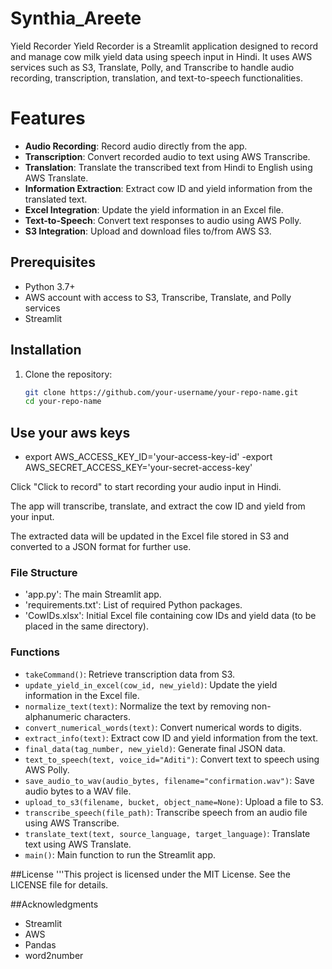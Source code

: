 # Synthia_Areete
Yield Recorder
Yield Recorder is a Streamlit application designed to record and manage cow milk yield data using speech input in Hindi. It uses AWS services such as S3, Translate, Polly, and Transcribe to handle audio recording, transcription, translation, and text-to-speech functionalities.

# Features

- **Audio Recording**: Record audio directly from the app.
- **Transcription**: Convert recorded audio to text using AWS Transcribe.
- **Translation**: Translate the transcribed text from Hindi to English using AWS Translate.
- **Information Extraction**: Extract cow ID and yield information from the translated text.
- **Excel Integration**: Update the yield information in an Excel file.
- **Text-to-Speech**: Convert text responses to audio using AWS Polly.
- **S3 Integration**: Upload and download files to/from AWS S3.

## Prerequisites

- Python 3.7+
- AWS account with access to S3, Transcribe, Translate, and Polly services
- Streamlit

## Installation

1. Clone the repository:
   ```bash
   git clone https://github.com/your-username/your-repo-name.git
   cd your-repo-name
## Use your aws keys
- export AWS_ACCESS_KEY_ID='your-access-key-id'
 -export AWS_SECRET_ACCESS_KEY='your-secret-access-key'


Click "Click to record" to start recording your audio input in Hindi.

The app will transcribe, translate, and extract the cow ID and yield from your input.

The extracted data will be updated in the Excel file stored in S3 and converted to a JSON format for further use.

### File Structure
- 'app.py': The main Streamlit app.
- 'requirements.txt': List of required Python packages.
- 'CowIDs.xlsx': Initial Excel file containing cow IDs and yield data (to be placed in the same directory).

### Functions

- `takeCommand()`: Retrieve transcription data from S3.
- `update_yield_in_excel(cow_id, new_yield)`: Update the yield information in the Excel file.
- `normalize_text(text)`: Normalize the text by removing non-alphanumeric characters.
- `convert_numerical_words(text)`: Convert numerical words to digits.
- `extract_info(text)`: Extract cow ID and yield information from the text.
- `final_data(tag_number, new_yield)`: Generate final JSON data.
- `text_to_speech(text, voice_id="Aditi")`: Convert text to speech using AWS Polly.
- `save_audio_to_wav(audio_bytes, filename="confirmation.wav")`: Save audio bytes to a WAV file.
- `upload_to_s3(filename, bucket, object_name=None)`: Upload a file to S3.
- `transcribe_speech(file_path)`: Transcribe speech from an audio file using AWS Transcribe.
- `translate_text(text, source_language, target_language)`: Translate text using AWS Translate.
- `main()`: Main function to run the Streamlit app.


##License
   '''This project is licensed under the MIT License. See the LICENSE file for details.

##Acknowledgments
- Streamlit
- AWS
- Pandas
- word2number

